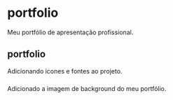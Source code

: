 # portfolio
Meu portfólio de apresentação profissional.

## portfolio
Adicionando icones e fontes ao projeto.

###
Adicionado a imagem de background do meu portfólio.
